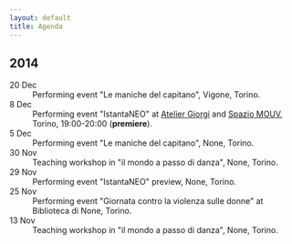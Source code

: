 ```yaml
---
layout: default
title: Agenda
---
```


## 2014

<dl>
<dt>20 Dec</dt>
<dd>Performing event "Le maniche del capitano", Vigone, Torino.</dd>
<dt>8 Dec</dt>
<dd>Performing event "IstantaNEO" at <a
href="https://www.facebook.com/pages/Atelier-Giorgi/141592662625676">Atelier
Giorgi</a> and <a href="http://www.spaziomouv.it/">Spazio MOUV</a>, Torino,
19:00-20:00 (<b>premiere</b>).</dd>
<dt>5 Dec</dt>
<dd>Performing event "Le maniche del capitano", None, Torino.</dd>
<dt>30 Nov</dt>
<dd>Teaching workshop in "il mondo a passo di danza", None, Torino.</dd>
<dt>29 Nov</dt>
<dd>Performing event "IstantaNEO" preview, None, Torino.</dd>
<dt>25 Nov</dt>
<dd>Performing event "Giornata contro la violenza sulle donne" at Biblioteca di None, Torino.</dd>
<dt>13 Nov</dt>
<dd>Teaching workshop in "il mondo a passo di danza", None, Torino.</dd>
</dl>
